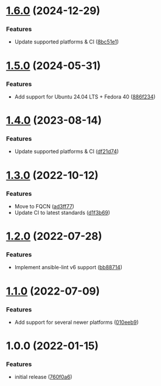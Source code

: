 # [1.6.0](https://github.com/de-it-krachten/ansible-role-common/compare/v1.5.0...v1.6.0) (2024-12-29)


### Features

* Update supported platforms & CI ([8bc51e1](https://github.com/de-it-krachten/ansible-role-common/commit/8bc51e1e09928ba8b4cab213680d0d8c105c9362))

# [1.5.0](https://github.com/de-it-krachten/ansible-role-common/compare/v1.4.0...v1.5.0) (2024-05-31)


### Features

* Add support for Ubuntu 24.04 LTS + Fedora 40 ([886f234](https://github.com/de-it-krachten/ansible-role-common/commit/886f2349d42ea09983e2dd86511ac2566a2d916b))

# [1.4.0](https://github.com/de-it-krachten/ansible-role-common/compare/v1.3.0...v1.4.0) (2023-08-14)


### Features

* Update supported platforms & CI ([df21d74](https://github.com/de-it-krachten/ansible-role-common/commit/df21d74e6b90d6914d58c4578187e208c74bd1cd))

# [1.3.0](https://github.com/de-it-krachten/ansible-role-common/compare/v1.2.0...v1.3.0) (2022-10-12)


### Features

* Move to FQCN ([ad3ff77](https://github.com/de-it-krachten/ansible-role-common/commit/ad3ff77f9b29dcfb0747210233cef03299572af5))
* Update CI to latest standards ([d1f3b69](https://github.com/de-it-krachten/ansible-role-common/commit/d1f3b695e11b24b7fac0fdd5a78c56396fe9269b))

# [1.2.0](https://github.com/de-it-krachten/ansible-role-common/compare/v1.1.0...v1.2.0) (2022-07-28)


### Features

* Implement ansible-lint v6 support ([bb88714](https://github.com/de-it-krachten/ansible-role-common/commit/bb88714e4a610150f7e36673c1ca4c85fad75623))

# [1.1.0](https://github.com/de-it-krachten/ansible-role-common/compare/v1.0.0...v1.1.0) (2022-07-09)


### Features

* Add support for several newer platforms ([010eeb9](https://github.com/de-it-krachten/ansible-role-common/commit/010eeb9e76a26cdd4c93842ad56786e31eb930d9))

# 1.0.0 (2022-01-15)


### Features

* initial release ([760f0a6](https://github.com/de-it-krachten/ansible-role-common/commit/760f0a698dc540894cc083607986b5919edefa14))
